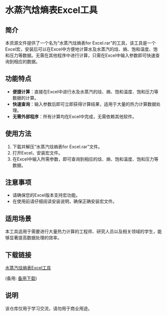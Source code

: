 # 水蒸汽焓熵表Excel工具

## 简介
本资源文件提供了一个名为“水蒸汽焓熵表for Excel.rar”的工具，该工具是一个Excel宏，安装后可以在Excel中方便地计算水及水蒸汽的焓、熵、饱和温度、饱和压力等数据。无需在其他程序中进行计算，只需在Excel中输入参数即可快速查询到相应的数据。

## 功能特点
- **便捷计算**：直接在Excel中进行水及水蒸汽的焓、熵、饱和温度、饱和压力等数据的计算。
- **快速查询**：输入参数后即可立即获得计算结果，适用于大量的热力计算数据处理。
- **无需外部程序**：所有计算均在Excel中完成，无需依赖其他软件。

## 使用方法
1. 下载并解压“水蒸汽焓熵表for Excel.rar”文件。
2. 打开Excel，安装宏文件。
3. 在Excel中输入所需参数，即可查询到相应的焓、熵、饱和温度、饱和压力等数据。

## 注意事项
- 请确保您的Excel版本支持宏功能。
- 在使用前请仔细阅读安装说明，确保正确安装宏文件。

## 适用场景
本工具适用于需要进行大量热力计算的工程师、研究人员以及相关领域的学生，能够显著提高数据处理的效率。

## 下载链接
[水蒸汽焓熵表Excel工具](https://pan.quark.cn/s/99bd35a3ffc1) 

(备用: [备用下载](https://pan.baidu.com/s/1hSnL_kQY87ocDDzWH2s_zQ?pwd=1234))

## 说明

该仓库仅用于学习交流，请勿用于商业用途。
